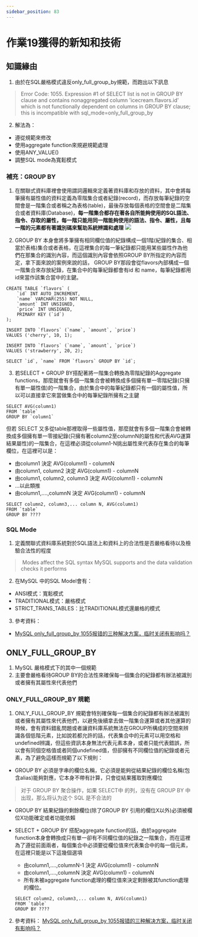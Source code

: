```yaml
---
sidebar_position: 83
---
```


# 作業19獲得的新知和技術

## 知識緣由
1. 由於在SQL嚴格模式違反only_full_group_by規範，而跑出以下訊息
> Error Code: 1055. Expression #1 of SELECT list is not in GROUP BY clause and contains nonaggregated column 'icecream.flavors.id' which is not functionally dependent on columns in GROUP BY clause; this is incompatible with sql_mode=only_full_group_by
2. 解法為：
  - 遵從規範來修改
  - 使用aggregate function來規避規範處理
  - 使用ANY_VALUE()
  - 調整SQL mode為寬鬆模式

### 補充：GROUP BY 
1. 在關聯式資料庫裡會使用謂詞邏輯來定義著資料庫和存放的資料，其中會將每筆擁有屬性值的資料定義為零階集合或者紀錄(record)，而存放每筆紀錄的空間會是一階集合或者稱之為表格(table)，最後存放每個表格的空間會是二階集合或者資料庫(Database)，**每一階集合都存在著各自所能夠使用的SQL語法、指令、存取的屬性，每一階只能用同一階能夠使用的語法、指令、屬性，且每一階的元素都有著識別碼來幫助系統辨識和處理**
![](https://res.cloudinary.com/dqfxgtyoi/image/upload/v1644324438/blog/database/zero-one-two-order_i9vto9.png)

2. GROUP BY 本身會將多筆擁有相同欄位值的紀錄構成一個1階(紀錄的集合、相當於表格)集合或者表格，在這裡集合的每一筆紀錄都只能用某些屬性作為他們在那集合的識別內容，而這個識別內容會依照GROUP BY所指定的內容而定，拿下面來說的案例來說的話， GROUP BY那段會從flavors內部構成一個一階集合來存放紀錄，在集合中的每筆紀錄都會有id 和 name，每筆紀錄都用id來當作該集合當中的主鍵。
```
CREATE TABLE `flavors` (
	`id` INT AUTO_INCREMENT,
    `name` VARCHAR(255) NOT NULL,
    `amount` INT UNSIGNED,
    `price` INT UNSIGNED,
    PRIMARY KEY (`id`)
);

INSERT INTO `flavors` (`name`, `amount`, `price`)
VALUES ('cherry', 10, 1);

INSERT INTO `flavors` (`name`, `amount`, `price`)
VALUES ('strawberry', 20, 2);

SELECT `id`, `name` FROM `flavors` GROUP BY `id`;
```
3. 若SELECT + GROUP BY搭配著將一階集合轉換為零階紀錄的Aggregate functions，那麼就會有多個一階集合會被轉換成多個擁有單一零階紀錄(只擁有單一屬性值)的一階集合，由於集合中的每筆紀錄都只有一個的屬性值，所以可以直接拿它來當做集合中的每筆紀錄所擁有之主鍵
```
SELECT AVG(column1)
FROM `table`
GROUP BY `column1`
```
但若 SELECT 又多從table那裡取得一些屬性值，那麼就會有多個一階集合會被轉換成多個擁有單一零接紀錄(只擁有著column2至columnN的屬性和代表AVG運算結果屬性)的一階集合，在這裡必須從column1-N挑出屬性來代表存在集合的每筆欄位，在這裡可以是：
  - 由column1 決定 AVG(column1) - columnN
  - 由column1, column2 決定 AVG(column1) - columnN
  - 由column1, column2, column3 決定 AVG(column1) - columnN
  - ...以此類推
  - 由column1,....,columnN 決定 AVG(column1) - columnN
```
SELECT column2, column3,... column N, AVG(column1)
FROM `table`
GROUP BY ????
```

### SQL Mode
1. 定義關聯式資料庫系統對於SQL語法上和資料上的合法性是否嚴格看待以及檢驗合法性的程度
>  Modes affect the SQL syntax MySQL supports and the data validation checks it performs 
2. 在MySQL 中的SQL Model會有：
  - ANSI模式：寬鬆模式
  - TRADITIONAL模式：嚴格模式
  - STRICT_TRANS_TABLES：比TRADITIONAL模式還嚴格的模式
3. 參考資料：
  - [MySQL only_full_group_by 1055报错的三种解决方案，临时关闭有影响吗？](https://kalacloud.com/blog/solve-query-failures-regarding-only-full-group-by-sql-mode/)
## ONLY_FULL_GROUP_BY 
1. MySQL 嚴格模式下的其中一個規範
2. 主要會嚴格看待GROUP BY的合法性來確保每一個集合的紀錄都有辦法被識別或者擁有其屬性來代表他們




### ONLY_FULL_GROUP_BY 規範
1. ONLY_FULL_GROUP_BY 規範會特別確保每一個集合的紀錄都有辦法被識別或者擁有其屬性來代表他們，以避免後續拿去做一階集合運算或者其他運算的時候，會有資料錯亂問題或者讓資料庫系統無法在GROUP所構成的空間來辨識各個低階元素，比如說若都允許的話，代表集合中的元素可以用空格和undefined辨識，但這些資訊本身無法代表元素本身，或者只能代表錯誤，所以會有同個空格值或者同個undefined值，但卻擁有不同欄位值的紀錄或者元素，為了避免這樣而規範了以下規則：
  - GROUP BY 必須是字串的欄位名稱，它必須是能夠從結果紀錄的欄位名稱(包含alias)能夠對應，它本身不帶有計算，只會從結果獲取對應欄位
  > 对于 GROUP BY 聚合操作，如果 SELECT中 的列，没有在 GROUP BY 中出现，那么将认为这个 SQL 是不合法的
  - GROUP BY 結果紀錄的剩餘欄位(除了GROUP BY 引用的欄位X以外)必須被欄位X功能確定或者功能依賴
  - SELECT + GROUP BY 搭配aggregate function的話，由於aggregate function本身會轉換成只有單一卻有不同欄位值的紀錄之一階集合，而在這裡為了遵從前面兩者，每個集合中必須要從欄位值來代表集合中的每一個元素，在這裡只能是以下這幾個選項
     * 由column1,....,columnN-1 決定 AVG(column1) - columnN 
     * 由column1,....,columnN 決定 AVG(column1) - columnN
     * 所有未被aggregate function處理的欄位值來決定剩餘被其function處理的欄位。
  
      ```
      SELECT column2, column3,... column N, AVG(column1)
      FROM `table`
      GROUP BY ????
      ```

2. 參考資料：
[MySQL only_full_group_by 1055报错的三种解决方案，临时关闭有影响吗？](https://kalacloud.com/blog/solve-query-failures-regarding-only-full-group-by-sql-mode/)
[](https://www.itread01.com/content/1519471374.html)